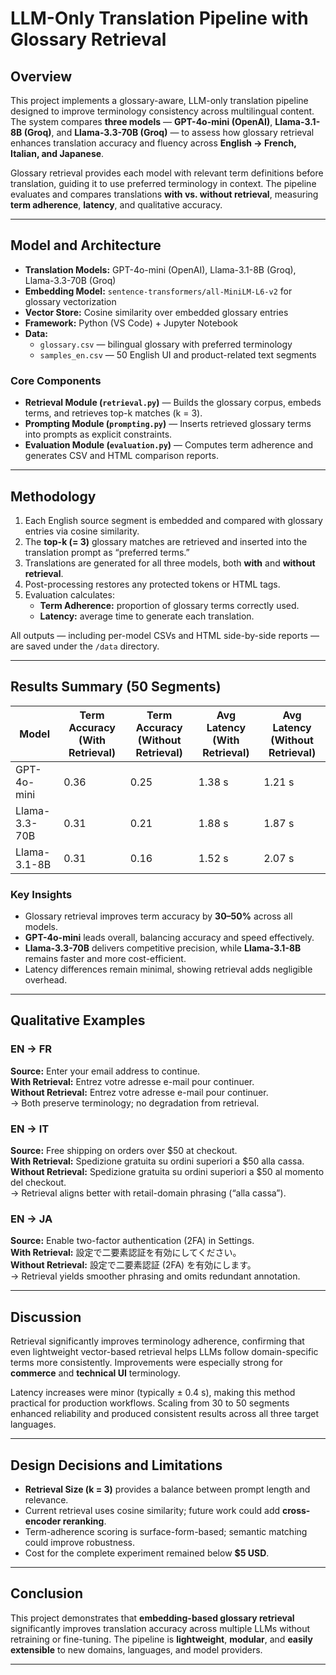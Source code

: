 # **LLM-Only Translation Pipeline with Glossary Retrieval**

## **Overview**

This project implements a glossary-aware, LLM-only translation pipeline designed to improve terminology consistency across multilingual content. The system compares **three models** — **GPT-4o-mini (OpenAI)**, **Llama-3.1-8B (Groq)**, and **Llama-3.3-70B (Groq)** — to assess how glossary retrieval enhances translation accuracy and fluency across **English → French, Italian, and Japanese**.

Glossary retrieval provides each model with relevant term definitions before translation, guiding it to use preferred terminology in context. The pipeline evaluates and compares translations **with vs. without retrieval**, measuring **term adherence**, **latency**, and qualitative accuracy.

---

## **Model and Architecture**

- **Translation Models:** GPT-4o-mini (OpenAI), Llama-3.1-8B (Groq), Llama-3.3-70B (Groq)  
- **Embedding Model:** `sentence-transformers/all-MiniLM-L6-v2` for glossary vectorization  
- **Vector Store:** Cosine similarity over embedded glossary entries  
- **Framework:** Python (VS Code) + Jupyter Notebook  
- **Data:**  
  - `glossary.csv` — bilingual glossary with preferred terminology  
  - `samples_en.csv` — 50 English UI and product-related text segments  

### **Core Components**

- **Retrieval Module (`retrieval.py`)** — Builds the glossary corpus, embeds terms, and retrieves top-k matches (k = 3).  
- **Prompting Module (`prompting.py`)** — Inserts retrieved glossary terms into prompts as explicit constraints.  
- **Evaluation Module (`evaluation.py`)** — Computes term adherence and generates CSV and HTML comparison reports.

---

## **Methodology**

1. Each English source segment is embedded and compared with glossary entries via cosine similarity.  
2. The **top-k (= 3)** glossary matches are retrieved and inserted into the translation prompt as “preferred terms.”  
3. Translations are generated for all three models, both **with** and **without retrieval**.  
4. Post-processing restores any protected tokens or HTML tags.  
5. Evaluation calculates:  
   - **Term Adherence:** proportion of glossary terms correctly used.  
   - **Latency:** average time to generate each translation.  

All outputs — including per-model CSVs and HTML side-by-side reports — are saved under the `/data` directory.

---

## **Results Summary (50 Segments)**

| **Model**     | **Term Accuracy (With Retrieval)** | **Term Accuracy (Without Retrieval)** | **Avg Latency (With Retrieval)** | **Avg Latency (Without Retrieval)** |
|----------------|------------------------------------|---------------------------------------|----------------------------------|-----------------------------------|
| GPT-4o-mini    | 0.36                               | 0.25                                  | 1.38 s                           | 1.21 s                            |
| Llama-3.3-70B  | 0.31                               | 0.21                                  | 1.88 s                           | 1.87 s                            |
| Llama-3.1-8B   | 0.31                               | 0.16                                  | 1.52 s                           | 2.07 s                            |

### **Key Insights**
- Glossary retrieval improves term accuracy by **30–50%** across all models.  
- **GPT-4o-mini** leads overall, balancing accuracy and speed effectively.  
- **Llama-3.3-70B** delivers competitive precision, while **Llama-3.1-8B** remains faster and more cost-efficient.  
- Latency differences remain minimal, showing retrieval adds negligible overhead.

---

## **Qualitative Examples**

### **EN → FR**
**Source:** Enter your email address to continue.  
**With Retrieval:** Entrez votre adresse e-mail pour continuer.  
**Without Retrieval:** Entrez votre adresse e-mail pour continuer.  
→ Both preserve terminology; no degradation from retrieval.

### **EN → IT**
**Source:** Free shipping on orders over $50 at checkout.  
**With Retrieval:** Spedizione gratuita su ordini superiori a $50 alla cassa.  
**Without Retrieval:** Spedizione gratuita su ordini superiori a $50 al momento del checkout.  
→ Retrieval aligns better with retail-domain phrasing (“alla cassa”).

### **EN → JA**
**Source:** Enable two-factor authentication (2FA) in Settings.  
**With Retrieval:** 設定で二要素認証を有効にしてください。  
**Without Retrieval:** 設定で二要素認証 (2FA) を有効にします。  
→ Retrieval yields smoother phrasing and omits redundant annotation.

---

## **Discussion**

Retrieval significantly improves terminology adherence, confirming that even lightweight vector-based retrieval helps LLMs follow domain-specific terms more consistently. Improvements were especially strong for **commerce** and **technical UI** terminology.  

Latency increases were minor (typically ± 0.4 s), making this method practical for production workflows. Scaling from 30 to 50 segments enhanced reliability and produced consistent results across all three target languages.

---

## **Design Decisions and Limitations**

- **Retrieval Size (k = 3)** provides a balance between prompt length and relevance.  
- Current retrieval uses cosine similarity; future work could add **cross-encoder reranking**.  
- Term-adherence scoring is surface-form-based; semantic matching could improve robustness.  
- Cost for the complete experiment remained below **$5 USD**.

---

## **Conclusion**

This project demonstrates that **embedding-based glossary retrieval** significantly improves translation accuracy across multiple LLMs without retraining or fine-tuning. The pipeline is **lightweight**, **modular**, and **easily extensible** to new domains, languages, and model providers.  

---
